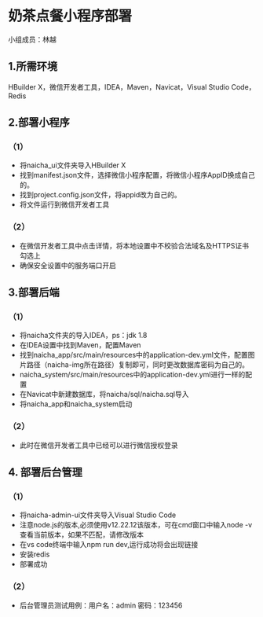 # 奶茶点餐小程序部署
小组成员：林越
## 1.所需环境
HBuilder X，微信开发者工具，IDEA，Maven，Navicat，Visual Studio Code，Redis
## 2.部署小程序
### （1）
- 将naicha_ui文件夹导入HBuilder X
- 找到manifest.json文件，选择微信小程序配置，将微信小程序AppID换成自己的。
- 找到project.config.json文件，将appid改为自己的。
- 将文件运行到微信开发者工具
### （2）
- 在微信开发者工具中点击详情，将本地设置中不校验合法域名及HTTPS证书勾选上
- 确保安全设置中的服务端口开启
## 3.部署后端
### （1）
- 将naicha文件夹的导入IDEA，ps：jdk 1.8
- 在IDEA设置中找到Maven，配置Maven
- 找到naicha_app/src/main/resources中的application-dev.yml文件，配置图片路径（naicha-img所在路径）复制即可，同时更改数据库密码为自己的。
- naicha_system/src/main/resources中的application-dev.yml进行一样的配置
- 在Navicat中新建数据库，将naicha/sql/naicha.sql导入
- 将naicha_app和naicha_system启动
### （2）
- 此时在微信开发者工具中已经可以进行微信授权登录
## 4. 部署后台管理
### （1）
- 将naicha-admin-ui文件夹导入Visual Studio Code
- 注意node.js的版本,必须使用v12.22.12该版本，可在cmd窗口中输入node -v查看当前版本，如果不匹配，请修改版本
- 在vs code终端中输入npm run dev,运行成功将会出现链接
- 安装redis
- 部署成功
### （2）
- 后台管理员测试用例：用户名：admin  密码：123456